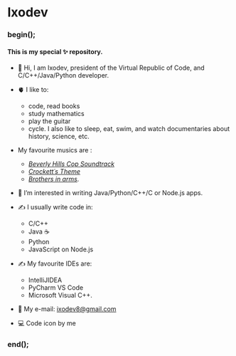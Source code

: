 # Ixodev

### begin();

#### This is my special ✨ repository.

- 👋 Hi, I am Ixodev, president of the Virtual Republic of Code, and C/C++/Java/Python developer.

- 🫀 I like to:
  - code, read books
  - study mathematics
  - play the guitar
  - cycle.
  I also like to sleep, eat, swim, and watch documentaries about history, science, etc.
  
- My favourite musics are :
  - <a href="https://www.youtube.com/watch?v=QmhagVGxWiA&ab_channel=SOUNDTRACKBRASIL"><i>Beverly Hills Cop Soundtrack</i></a>
  - <a href="https://www.youtube.com/watch?v=wFOEubKzyQA&ab_channel=TranceParadise"><i>Crockett´s Theme</i></a>
  - <a href="https://www.youtube.com/watch?v=jhdFe3evXpk&ab_channel=DireStraitsVEVO"><i>Brothers in arms</i></a>.

- 👀 I’m interested in writing Java/Python/C++/C or Node.js apps.

- ✍️ I usually write code in:
  - C/C++
  - Java ☕
  - Python
  - JavaScript on Node.js

- ✍️ My favourite IDEs are:
  - IntelliJIDEA
  - PyCharm VS Code
  - Microsoft Visual C++.

- 📧 My e-mail: ixodev8@gmail.com

- 💻 Code icon by me

### end();
<!--
ixodev/ixodev is a ✨ special ✨ repository because its `README.md` (this file) appears on your GitHub profile.
You can click the Preview link to take a look at your changes.
-->

